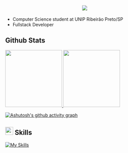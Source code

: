 <h1 align="center">
  <img src="https://readme-typing-svg.herokuapp.com?font=Fira+Code&weight=500&size=30&duration=4500&pause=100&color=5D8AD3&center=true&vCenter=true&width=440&lines=Hello+There+%F0%9F%91%8B!;Welcome+to+my+GitHub!">
</h1>

- Computer Science student at UNIP Ribeirão Preto/SP
- Fullstack Developer

## <b>Github Stats</b>
<div>
  <a href="[https://github.com/luizpfern](https://github.com/luizpfern)"> 
  <img height="180em" src="https://github-readme-stats.vercel.app/api?username=luizpfern&theme=tokyonight&show_icons=true&hide_border=true&count_private=false"/>
  <img height="180em" src="https://github-readme-stats.vercel.app/api/top-langs/?username=luizpfern&theme=tokyonight&show_icons=true&hide_border=true&layout=compact"/>
    
  [![Ashutosh's github activity graph](https://github-readme-activity-graph.vercel.app/graph?username=luizpfern&bg_color=1a1b27&color=38bdae&line=38bdae&point=38bdae&area=true&hide_border=true)](https://github.com/ashutosh00710/github-readme-activity-graph)

</div>
    
## <img src="https://media2.giphy.com/media/QssGEmpkyEOhBCb7e1/giphy.gif?cid=ecf05e47a0n3gi1bfqntqmob8g9aid1oyj2wr3ds3mg700bl&rid=giphy.gif" width ="25"><b> Skills</b>

[![My Skills](https://skillicons.dev/icons?i=js,ts,nodejs,html,css,angular,java,py,mysql,mongodb)](https://skillicons.dev)
